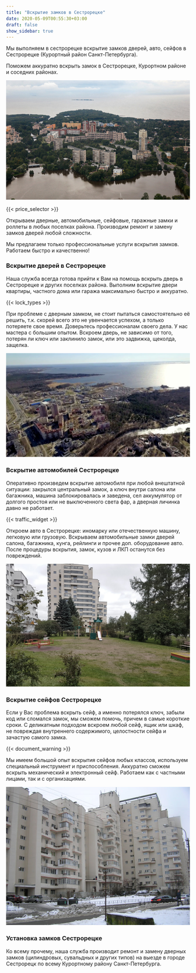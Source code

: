 ```yaml
---
title: "Вскрытие замков в Сестрорецке"
date: 2020-05-09T00:55:30+03:00
draft: false
show_sidebar: true
---
```


Мы выполняем в сестрорецке вскрытие замков дверей, авто, сейфов в Сестрорецке (Курортный район Санкт-Петербурга). 

Поможем аккуратно вскрыть замок в Сестрорецке, Курортном районе и соседних районах. 

![Вскрытие замков в Сестрорецке](Sestroretsk1.jpg)

{{< price_selector >}}

Открываем дверные, автомобильные, сейфовые, гаражные замки и роллеты в любых поселках района. Производим ремонт и замену замков дверей любой сложности. 

Мы предлагаем только профессиональные услуги вскрытия замков. Работаем быстро и качественно!

### Вскрытие дверей в Сестрорецке

Наша служба всегда готова прийти к Вам на помощь вскрыть дверь в Сестрорецке и других поселках района. Выполним вскрытие двери квартиры, частного дома или гаража максимально быстро и аккуратно. 

{{< lock_types >}}

При проблеме с дверным замком, не стоит пытаться самостоятельно её решить, т.к. скорей всего это не увенчается успехом, а только потеряете свое время. Доверьтесь профессионалам своего дела. У нас мастера с большим опытом. Вскроем дверь, не зависимо от того, потерян ли ключ или заклинило замок, или это задвижка, щеколда, защелка.

![Вскрытие замков в Сестрорецке](Sestroretsk2.jpg)

### Вскрытие автомобилей Сестрорецке

Оперативно произведем вскрытие автомобиля при любой внештатной ситуации: закрылся центральный замок, а ключ внутри салона или багажника, машина заблокировалась и заведена, сел аккумулятор от долгого простоя или не выключенного света фар, а дверная личинка давно не работает. 

{{< traffic_widget >}}

Откроем авто в Сестрорецке: иномарку или отечественную машину, легковую или грузовую. Вскрываем автомобильные замки дверей салона, багажника, кунга, рейлинги и прочее доп. оборудование авто. После процедуры вскрытия, замок, кузов и ЛКП останутся без повреждений.

![Вскрытие замков в Сестрорецке](Sestroretsk3.jpg)

### Вскрытие сейфов Сестрорецке

Если у Вас проблема вскрыть сейф, а именно потерялся ключ, забыли код или сломался замок, мы сможем помочь, причем в самые короткие сроки. С деликатным подходом вскроем любой сейф, ящик или шкаф, не повреждая внутреннего содержимого, целостности сейфа и зачастую самого замка. 

{{< document_warning >}}

Мы имеем большой опыт вскрытия сейфов любых классов, используем специальный инструмент и приспособления. Аккуратно сможем вскрыть механический и электронный сейф. Работаем как с частными лицами, так и с организациями.

![Вскрытие замков в Сестрорецке](Sestroretsk4.jpg)

### Установка замков Сестрорецке

Ко всему прочему, наша служба производит ремонт и замену дверных замков (цилиндровых, сувальдных и других типов) на выезде в городе Сестрорецк по всему Курортному району Санкт-Петербурга.
